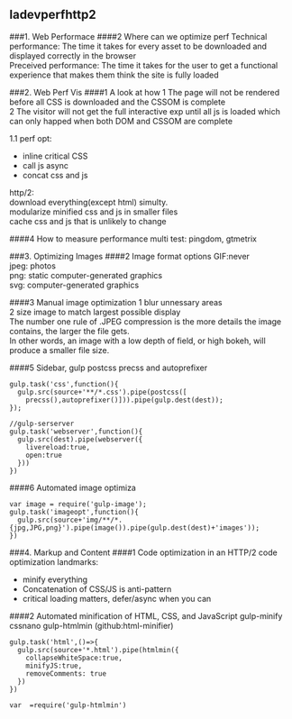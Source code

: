 ## ladevperfhttp2
###1. Web Performace
####2 Where can we optimize perf
Technical performance: The time it takes for every asset to be downloaded and displayed correctly in the browser  
Preceived performance: The time it takes for the user to get a functional experience that makes them think the site is fully loaded  

###2. Web Perf Vis
####1 A look at how
1 The page will not be rendered before all CSS is downloaded and the CSSOM is complete  
2 The visitor will not get the full interactive exp until all js is loaded which can only happed when both DOM and CSSOM are complete  

1.1 perf opt:
- inline critical CSS
- call js async
- concat css and js


http/2:  
download everything(except html) simulty.  
modularize minified css and js in smaller files  
cache css and js that is unlikely to change

####4 How to measure performance
multi test:
pingdom, gtmetrix

###3. Optimizing Images
####2 Image format options
GIF:never  
jpeg: photos  
png: static computer-generated graphics  
svg: computer-generated graphics

####3 Manual image optimization
1 blur unnessary areas  
2 size image to match largest possible display  
The number one rule of .JPEG compression is the more details the image contains, the larger the file gets.  
In other words, an image with a low depth of field, or high bokeh, will produce a smaller file size. 

####5 Sidebar, gulp postcss precss and autoprefixer
```
gulp.task('css',function(){
  gulp.src(source+'**/*.css').pipe(postcss([
    precss(),autoprefixer()])).pipe(gulp.dest(dest));
});

//gulp-serserver
gulp.task('webserver',function(){
  gulp.src(dest).pipe(webserver({
    livereload:true,
    open:true
  }))
})
```
####6 Automated image optimiza
```
var image = require('gulp-image');
gulp.task('imageopt',function(){
  gulp.src(source+'img/**/*.{jpg,JPG,png}').pipe(image()).pipe(gulp.dest(dest)+'images'));
})
```

###4. Markup and Content
####1 Code optimization in an HTTP/2
code optimization landmarks:
- minify everything
- Concatenation of CSS/JS is anti-pattern
- critical loading matters, defer/async when you can


####2 Automated minification of HTML, CSS, and JavaScript
gulp-minify cssnano gulp-htmlmin (github:html-minifier)
```
gulp.task('html',()=>{
  gulp.src(source+'*.html').pipe(htmlmin({
    collapseWhiteSpace:true,
    minifyJS:true,
    removeComments: true
  })
})
```
```
var  =require('gulp-htmlmin')
